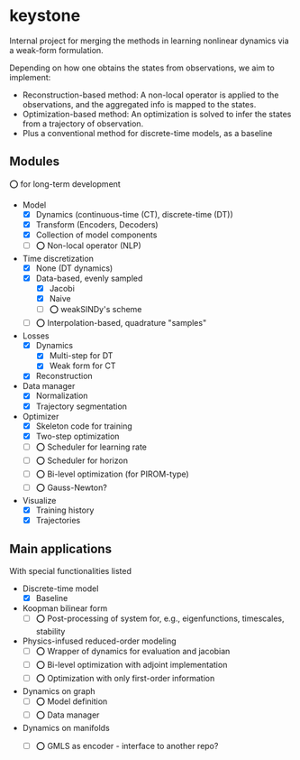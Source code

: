 # keystone

Internal project for merging the methods in learning nonlinear dynamics via a weak-form formulation.

Depending on how one obtains the states from observations, we aim to implement:

- Reconstruction-based method: A non-local operator is applied to the observations, and the aggregated info is mapped to the states.
- Optimization-based method: An optimization is solved to infer the states from a trajectory of observation.
- Plus a conventional method for discrete-time models, as a baseline

## Modules

:o: for long-term development

- Model
  + [x] Dynamics (continuous-time (CT), discrete-time (DT))
  + [x] Transform (Encoders, Decoders)
  + [x] Collection of model components
  + [ ] :o: Non-local operator (NLP)
- Time discretization
  + [x] None (DT dynamics)
  + [x] Data-based, evenly sampled
    - [x] Jacobi
    - [x] Naive
    - [ ] :o: weakSINDy's scheme
  + [ ] :o: Interpolation-based, quadrature "samples"
- Losses
  + [x] Dynamics
    - [x] Multi-step for DT
    - [x] Weak form for CT
  + [x] Reconstruction
- Data manager
  + [x] Normalization
  + [x] Trajectory segmentation
- Optimizer
  + [x] Skeleton code for training
  + [x] Two-step optimization
  + [ ] :o: Scheduler for learning rate
  + [ ] :o: Scheduler for horizon
  + [ ] :o: Bi-level optimization (for PIROM-type)
  + [ ] :o: Gauss-Newton?
- Visualize
  + [x] Training history
  + [x] Trajectories

## Main applications
With special functionalities listed

- Discrete-time model
  + [x] Baseline
- Koopman bilinear form
  + [ ] :o: Post-processing of system for, e.g., eigenfunctions, timescales, stability
- Physics-infused reduced-order modeling
  + [ ] :o: Wrapper of dynamics for evaluation and jacobian
  + [ ] :o: Bi-level optimization with adjoint implementation
  + [ ] :o: Optimization with only first-order information
- Dynamics on graph
  + [ ] :o: Model definition
  + [ ] :o: Data manager
- Dynamics on manifolds
  + [ ] :o: GMLS as encoder - interface to another repo?

